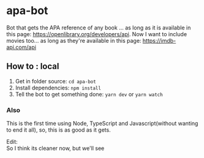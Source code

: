 # apa-bot
Bot that gets the APA reference of any book ... as long as it is available in this page: https://openlibrary.org/developers/api.
Now I want to include movies too... as long as they're available in this page: https://imdb-api.com/api

## How to : local
1. Get in folder source: ```cd apa-bot```
2. Install dependencies: ```npm install```
3. Tell the bot to get something done: ```yarn dev```
or ```yarn watch```

### Also
This is the first time using Node, TypeScript and Javascript(without wanting to end it all), so, this is as good as it gets.

Edit:\
So I think its cleaner now, but we'll see
